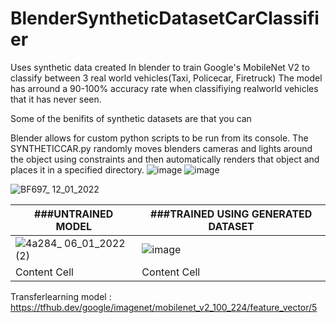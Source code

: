 # BlenderSyntheticDatasetCarClassifier
Uses synthetic data created In blender to train Google's MobileNet V2 to classify between 3 real world vehicles(Taxi, Policecar, Firetruck)
The model has arround a 90-100% accuracy rate when classifiying realworld vehicles that it has never seen.

Some of the benifits of synthetic datasets are that you can

Blender allows for custom python scripts to be run from its console. The SYNTHETICCAR.py randomly moves blenders cameras and lights around the object using constraints and then automatically renders that object and places it in a specified directory.
![image](https://user-images.githubusercontent.com/89361982/149077844-703336a6-545e-4ae6-be51-d79adf9d7456.png)
![image](https://user-images.githubusercontent.com/89361982/149078453-0f00be1b-a44b-4a79-8192-453c50ea475b.png)

![BF697_ 12_01_2022](https://user-images.githubusercontent.com/89361982/149079039-316039f7-86d5-4c21-a689-2d49e2799a05.gif)


| ###UNTRAINED MODEL | ###TRAINED USING GENERATED DATASET |
| ------------- | ------------- |
| ![4a284_ 06_01_2022 (2)](https://user-images.githubusercontent.com/89361982/149078999-201676be-1f27-4faa-b33f-1bccc3e9ced5.png)  | ![image](https://user-images.githubusercontent.com/89361982/149078530-ac411eee-9911-43f7-a07d-6f251f17b5fd.png) |
| Content Cell  | Content Cell  |







Transferlearning model : https://tfhub.dev/google/imagenet/mobilenet_v2_100_224/feature_vector/5
